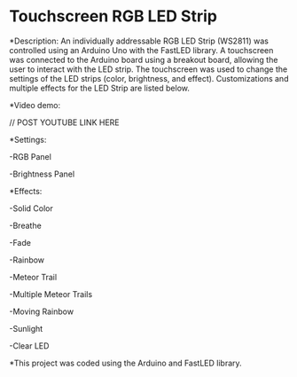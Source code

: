 # Touchscreen RGB LED Strip 

*Description: An individually addressable RGB LED Strip (WS2811) was controlled using an Arduino Uno with the FastLED library. A touchscreen was connected to the Arduino board using a breakout board, allowing the user to interact with the LED strip. The touchscreen was used to change the settings of the LED strips (color, brightness, and effect). Customizations and multiple effects for the LED Strip are listed below.

*Video demo: 

// POST YOUTUBE LINK HERE



*Settings:

-RGB Panel

-Brightness Panel


*Effects:

-Solid Color

-Breathe

-Fade

-Rainbow

-Meteor Trail

-Multiple Meteor Trails

-Moving Rainbow

-Sunlight

-Clear LED



*This project was coded using the Arduino and FastLED library.
